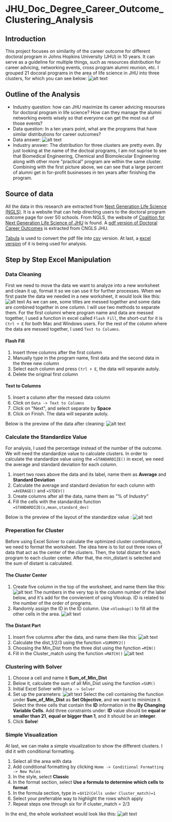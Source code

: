# JHU_Doc_Degree_Career_Outcome_Clustering_Analysis
## Introduction
This project focuses on similarity of the career outcome for different doctoral program in Johns Hopkins University (JHU) in 10 years. It can serve as a guideline for multiple things, such as resources distribution for career advicing, networking events, cross program alumni reunion, etc. I grouped 21 docoral programs in the area of life science in JHU into three clusters, for which you can see below:
![alt text](Screen_Shot_For_Cluster_Visualization.png)
## Outline of the Analysis
* Industry question: how can JHU maximize its career advicing resourses for doctoral program in life science? How can they manage the alumni networking events wisely so that everyone can get the most out of those events?
* Data question: In a ten years point, what are the programs that have similar distributions for career outcomes?
* Data answer: 
![alt text](Cluster_Result.png)
* Industry answer: The distribution for three clusters are pretty even. By just looking at the name of the doctoal programs, I am not suprise to see that Biomedical Engineering, Chemical and Biomolecular Engineering along with other more "practical" program are within the same cluster. Combining with the first picture above, we can see that a large percent of alumni get in for-profit businesses in ten years after finishing the program.
## Source of data
All the data in this research are extracted from [Next Generation Life Science (NGLS)](http://nglscoalition.org/coalition-data/#close). It is a website that can help directing users to the doctoral program outcome page for over 50 schools. From NGLS, the website of [Coalition for Next Generation Life Science of JHU](https://provost.jhu.edu/education/graduate-and-professional-education/cngls/) is found. A [pdf version of Doctoral Career Outcomes](Career-Outcome-ADA-Tables-Final.pdf) is extracted from CNGLS JHU.

[Tabula](https://tabula.technology/) is used to convert the pdf file into [csv](JHU_Doctoral_Career_Outcome_Cluster_Analysis.csv) version. At last, a [excel version](JHU_Doctoral_Career_Outcome_Cluster_Analysis.xlsx) of it is being used for analysis.
## Step by Step Excel Manipulation
### Data Cleaning
First we need to move tha data we want to analyze into a new worksheet and clean it up, format it so we can use it for further processes. When we first paste the data we needed in a new worksheet, it would look like this:
![alt text](Screen_Shot_for_Step_By_Step/Data_Before_CLeaning.png)
As we can see, some titles are messed together and some data are combined together in one column. I will use two methods to separate them. For the first columni where program name and data are messed together, I used a function in excel called `Flash Fill`, the short-cut for it is `Ctrl + E` for both Mac and Windows users. For the rest of the column where the data are messed together, I used `Text to Columns`.
#### Flash Fill
1. Insert three columns after the first column
2. Manually type in the program name, first data and the second data in the three new column
3. Select each column and press `Ctrl + E`, the data will separate autoly.
4. Delete the original first column
#### Text to Columns
5. Insert a column after the messed data column
6. Click on `Data -> Text to Columns`
7. Click on "Next", and select separate by **Space**
8. Click on Finish. The data will separate autoly.

Below is the preview of the data after cleaning:
![alt text](Screen_Shot_for_Step_By_Step/Data_after_Cleaning.png)
### Calculate the Standardize Value
For analysis, I used the percentage instead of the number of the outcome. We will need the standardize value to calculate clusters. In order to calculate the standardize value using the `=STANDARDIZE()` in excel, we need the average and standard deviation for each column. 
1. insert two rows above the data and its label, name them as **Average** and **Standard Deviation**
2. Calculate the average and standard deviation for each column with `=AVERAGE()` and `=STDEV()`
3. Create columns after all the data, name them as "% of _Industry_"
4. Fill the cells with the standardize function `=STANDARDIZE(x,mean,standard_dev)`

Below is the preview of the layout of the standardize value :
![alt text](Screen_Shot_for_Step_By_Step/Calculate_Standardize_Value.png)
### Preperation for Cluster
Before using Excel Solver to calculate the optimized cluster combinations, we need to format the worksheet. The idea here is to list out three rows of data that act as the center of the clusters. Then, the total distant for each program to each cluster center. After that, the min_distant is selected and the sum of distant is calculated.
#### The Cluster Center
1. Create five column in the top of the worksheet, and name them like this:
![alt text](Screen_Shot_for_Step_By_Step/Naming_for_cluster.png)
The numbers in the very top is the column number of the label below, and it's add for the convienient of using Vlookup. ID is related to the number of the order of programs.
2. Randomly assign the ID in the ID column. Use `=Vlookup()` to fill all the other cells in the area.
![alt text](Screen_Shot_for_Step_By_Step/Cluster_Center_Filled.png)
#### The Distant Part
1. Insert five columns after the data, and name them like this:
![alt text](Screen_Shot_for_Step_By_Step/Naming_For_Distant.png)
2. Calculate the dist_1/2/3 using the function `=SUMXMY2()`
3. Choosing the Min_Dist from the three dist using the function `=MIN()`
4. Fill in the Cluster_match using the function `=MATCH()`
![alt text](Screen_Shot_for_Step_By_Step/Distant_Filled.png)
### Clustering with Solver
1. Choose a cell and name it **Sum_of_Min_Dist**
2. Below it, calculate the sum of all Min_Dist using the function `=SUM()`
3. Initial Excel Solver with `Data -> Solver`
4. Set up the parameters:
![alt text](Screen_Shot_for_Step_By_Step/Slover_Setup.png)
Select the cell containing the function under **Sum_of_Min_Dist** as **Set Objective**, and we want to minimize it. Select the three cells that contain the **ID** information in the **By Changing Variable Cells**. Add three constraints under: **ID** value should be **equal or smaller than 21**, **equal or bigger than 1**, and it should be an **integer**.
5. Click **Solve**!
### Simple Visualization
At last, we can make a simple visualization to show the different clusters. I did it with conditional formatting.
1. Select all the area with data
2. Add conditional formatting by clicking `Home -> Conditional Formatting -> New Rules`
3. In the style, select **Classic**
4. In the format section, select **Use a formula to determine which cells to format**
5. In the formula section, type in `=$V12(Cells under Cluster_match)=1`
6. Select your preferrable way to highlight the rows which apply
7. Repeat steps one through six for if cluster_match = 2/3

In the end, the whole worksheet would look like this:
![alt text](Screen_Shot_For_Cluster_Visualization.png)
